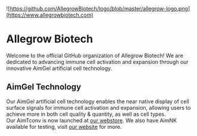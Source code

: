 ![https://github.com/AllegrowBiotech/logo/blob/master/allegrow-logo.png](https://www.allegrowbiotech.com)
# Allegrow Biotech
Welcome to the official GitHub organization of Allegrow Biotech! We are dedicated to advancing immune cell activation and expansion through our innovative AimGel artificial cell technology. 
## AimGel Technology
Our AimGel artificial cell technology enables the near native display of cell surface signals for immune cell activation and expansion, allowing users to achieve more in both cell quality & quantity, as well as cell types.
<br>
Our AimTconv is now launched at [our webstore](https://www.allegrowbiotech.com/webstore). We also have AimNK available for testing, visit [our website](https://www.allegrowbiotech.com) for more.

